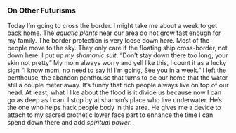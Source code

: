 ### On Other Futurisms
Today I’m going to cross the border. I might take me about a week to get back home. The *aquatic plants* near our area do not grow fast enough for my family. The border protection is very loose down here. Most of the people move to the sky. They only care if the floating ship cross-border, not down here. I put up *my shamanic suit*. “Don’t stay down there too long, your skin not pretty” My mom always worry and yell like this, I count it as a lucky sign “I know mom, no need to say it! I’m going, See you in a week.”
I left the penthouse, the abandon penthouse that turns to be our home that the water still a couple meter away. It’s funny that rich people always live on top of our head. At least, what I like about the flood is it divide us because now I can go as deep as I can. I stop by at shaman’s place who live underwater. He’s the one who helps hack people body in this area. He gives me a device to attach to my sacred prothetic lower face part to enhance the time I can spend down there and add *spiritual power*.
